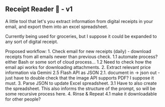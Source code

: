 ## Receipt Reader 🧾 - v1

A little tool that let's you extract information from digital receipts in your email, and export them into an excel spreadsheet.

Currently being used for groceries, but I suppose it could be expanded to any sort of digital receipt.

Proposed workflow:
    1. Check email for new receipts (daily) - download receipts from all emails newer than previous check.
        1.1 automate process? either Bash or some sort of cloud process...
        1.2 Need to check how the email api works for downloading attachments. 
    2. Extract relevant price information via Gemini 2.5 Flash API as JSON
        2.1. document in -> json out - just have to double check that the image API supports PDF? I suppose it must. 
    3. Parse JSON to update Excel spreadsheet.
        3.1 Have to also create the spreadsheet. This also informs the structure of the prompt, so will be some recursive process here.
    4. Rinse & Repeat
        4.1 make it downloadable for other people?


